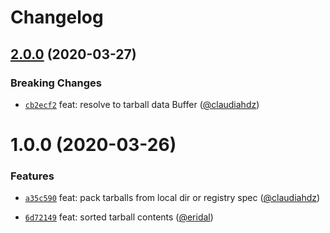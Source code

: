 # Changelog

## [2.0.0](https://github.com/npm/libnpmpack/compare/v1.0.0...v2.0.0) (2020-03-27)

### Breaking Changes

* [`cb2ecf2`](https://github.com/npm/libnpmpack/commit/cb2ecf2) feat: resolve to tarball data Buffer ([@claudiahdz](https://github.com/claudiahdz))

<a name="1.0.0"></a> 
# 1.0.0 (2020-03-26)

### Features

* [`a35c590`](https://github.com/npm/libnpmpack/commit/a35c590) feat: pack tarballs from local dir or registry spec ([@claudiahdz](https://github.com/claudiahdz))

* [`6d72149`](https://github.com/npm/libnpmpack/commit/6d72149) feat: sorted tarball contents ([@eridal](https://github.com/eridal))
